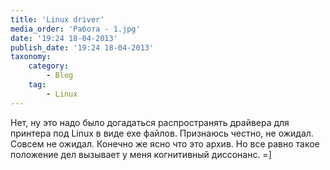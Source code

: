 ```yaml
---
title: 'Linux driver'
media_order: 'Работа - 1.jpg'
date: '19:24 18-04-2013'
publish_date: '19:24 18-04-2013'
taxonomy:
    category:
        - Blog
    tag:
        - Linux
---
```


Нет, ну это надо было догадаться распространять драйвера для принтера под Linux в виде ехе файлов. Признаюсь честно,  не ожидал. Совсем не ожидал.
 Конечно же ясно что это архив. Но все равно такое положение дел вызывает у меня когнитивный диссонанс. =]